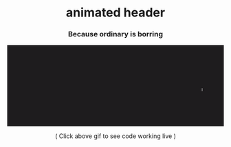 <h1 align="center">animated header</h1>

<h3 align="center"> Because ordinary is borring</h3>

<a align="center" href="https://rogueathletic.github.io/animated-title-parallax-letters/"><img align="center"  src="https://github.com/rogueathletic/animated-title-parallax-letters/blob/master/img/animated-title.gif?raw=true"></a>
<p align="center">( Click above gif to see code working live )</p>
